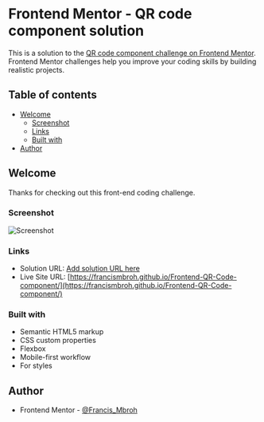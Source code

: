 # Frontend Mentor - QR code component solution

This is a solution to the [QR code component challenge on Frontend Mentor](https://www.frontendmentor.io/challenges/qr-code-component-iux_sIO_H). Frontend Mentor challenges help you improve your coding skills by building realistic projects. 

## Table of contents

- [Welcome](#welcome)
  - [Screenshot](#screenshot)
  - [Links](#links)
  - [Built with](#built-with)
- [Author](#author)

## Welcome

Thanks for checking out this front-end coding challenge.

### Screenshot

![Screenshot](../qr-code-component-main/images/screenshot.jpg)


### Links

- Solution URL: [Add solution URL here](https://your-solution-url.com)
- Live Site URL: [https://francismbroh.github.io/Frontend-QR-Code-component/](https://francismbroh.github.io/Frontend-QR-Code-component/)

### Built with

- Semantic HTML5 markup
- CSS custom properties
- Flexbox
- Mobile-first workflow
 - For styles

## Author

- Frontend Mentor - [@Francis_Mbroh](https://www.frontendmentor.io/profile/Francis_Mbroh)
